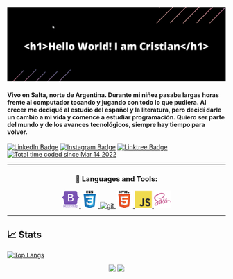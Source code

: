 <img src="./assets/img.png">

<h4> Vivo en Salta, norte de Argentina. Durante mi niñez pasaba largas horas frente al computador tocando y jugando con todo lo que pudiera. Al crecer me dediqué al estudio del español y la literatura, pero decidí darle un cambio a mi vida y comencé a estudiar programación. Quiero ser parte del mundo y de los avances tecnológicos, siempre hay tiempo para volver. </h4>

[![LinkedIn Badge](https://img.shields.io/badge/LinkedIn-Profile-informational?style=flat&logo=linkedin&logoColor=white&color=0D76A8)](https://www.linkedin.com/in/cristian-aguirre-822858220/)
[![Instagram Badge](https://img.shields.io/badge/Instagram-Profile-informational?style=flat&logo=instagram&logoColor=white&color=0D76A8)](https://www.instagram.com/aguirre_cristian101/?hl=es-la)
[![Linktree Badge](https://img.shields.io/badge/Linktree-Profile-informational?style=flat&logo=linktree&logoColor=white&color=0D76A8)](https://linktr.ee/cristianaguirre.dev)
<a href="https://wakatime.com/@d3f07f69-eabd-42f0-80b2-9950f8e74bd3"><img src="https://wakatime.com/badge/user/d3f07f69-eabd-42f0-80b2-9950f8e74bd3.svg" alt="Total time coded since Mar 14 2022" /></a>

<hr>

<h3 align="center">💼 Languages and Tools:</h3>
<p align="center"> <a href="https://getbootstrap.com" target="_blank" rel="noreferrer"> <img src="https://raw.githubusercontent.com/devicons/devicon/master/icons/bootstrap/bootstrap-plain-wordmark.svg" alt="bootstrap" width="40" height="40"/> </a> <a href="https://www.w3schools.com/css/" target="_blank" rel="noreferrer"> <img src="https://raw.githubusercontent.com/devicons/devicon/master/icons/css3/css3-original-wordmark.svg" alt="css3" width="40" height="40"/> </a> <a href="https://git-scm.com/" target="_blank" rel="noreferrer"> <img src="https://www.vectorlogo.zone/logos/git-scm/git-scm-icon.svg" alt="git" width="40" height="40"/> </a> <a href="https://www.w3.org/html/" target="_blank" rel="noreferrer"> <img src="https://raw.githubusercontent.com/devicons/devicon/master/icons/html5/html5-original-wordmark.svg" alt="html5" width="40" height="40"/> </a> <a href="https://developer.mozilla.org/en-US/docs/Web/JavaScript" target="_blank" rel="noreferrer"> <img src="https://raw.githubusercontent.com/devicons/devicon/master/icons/javascript/javascript-original.svg" alt="javascript" width="40" height="40"/> </a> <a href="https://sass-lang.com" target="_blank" rel="noreferrer"> <img src="https://raw.githubusercontent.com/devicons/devicon/master/icons/sass/sass-original.svg" alt="sass" width="40" height="40"/> </a> </p>

<hr>

## &#x1f4c8; Stats

[![Top Langs](https://github-readme-stats.vercel.app/api/top-langs/?username=Cristianaaguirre&bg_color=000000&text_color=FFFFFF&title_color=159E4A&langs_count=10&card_width=1000&layout=compact)](https://github.com/Cristianaaguirre/github-readme-stats)

<p align="center">
  <img width="48%" src="https://github-readme-streak-stats.herokuapp.com/?user=Cristianaaguirre&theme=dark" />
  <img width="48%" src="https://github-readme-stats.vercel.app/api?username=cristianaaguirre&show_icons=true&theme=synthwave">
</p>
